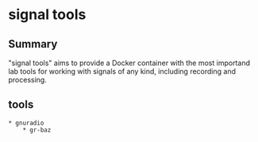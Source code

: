 # signal tools


## Summary 
"signal tools" aims to provide a Docker container with the most importand lab tools for working with signals of any kind, including recording and processing.

## tools
	* gnuradio
		* gr-baz

